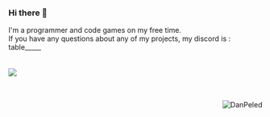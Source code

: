 ### Hi there 👋
I'm a programmer and code games on my free time. </br> If you have any questions about any of my projects, my discord is : table_____</br>
</br></br><img src="https://github-readme-stats.vercel.app/api?username=DanPeled&theme=gruvbox&show=reviews,discussions_started,discussions_answered,prs_merged,prs_merged_percentage" /></br></br></br><p><img align="right" src="https://github-readme-stats.vercel.app/api/top-langs/?username=DanPeled&hide=yacc,shaderlab,hlsl,css,scss&layout=compact&theme=gruvbox&lang_count=32" alt="DanPeled"  /></p>
